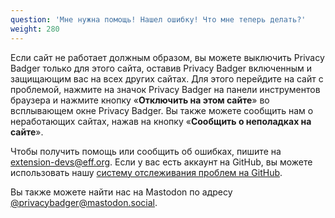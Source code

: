```yaml
---
question: 'Мне нужна помощь! Нашел ошибку! Что мне теперь делать?'
weight: 280
---
```


Если сайт не работает должным образом, вы можете выключить Privacy Badger только для этого сайта, оставив Privacy Badger включенным и защищающим вас на всех других сайтах. Для этого перейдите на сайт с проблемой, нажмите на значок Privacy Badger на панели инструментов браузера и нажмите кнопку «**Отключить на этом сайте**» во всплывающем окне Privacy Badger. Вы также можете сообщить нам о неработающих сайтах, нажав на кнопку «**Сообщить о неполадках на сайте**».

Чтобы получить помощь или сообщить об ошибках, пишите на [extension-devs@eff.org](mailto:extension-devs@eff.org). Если у вас есть аккаунт на GitHub, вы можете использовать нашу [систему отслеживания проблем на GitHub](https://github.com/EFForg/privacybadger/issues).

Вы также можете найти нас на Mastodon по адресу [@privacybadger@mastodon.social](https://mastodon.social/@privacybadger).
